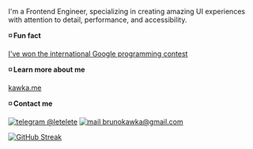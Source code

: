 I'm a Frontend Engineer, specializing in creating amazing UI experiences with attention to detail, performance, and accessibility.

**◽ Fun fact**

[I've won the international Google programming contest](https://kawka.me/blog/winning-google-code-in-2018)

**◽ Learn more about me**

[kawka.me](https://kawka.me)

**◽ Contact me**

[![telegram @letelete](https://img.shields.io/static/v1?&color=111&style=flat-square&logoColor=f5f5f5&label=&message=telegram&logo=telegram)](https://t.me/letelete)
[![mail brunokawka@gmail.com](https://img.shields.io/static/v1?&color=111&style=flat-square&logoColor=f5f5f5&label=&message=email&logo=gmail)](mailto:brunokawka@gmail.com)

<!---
<div align="center" dir="auto">
 <img style="max-width: 100%;" src="https://streak-stats.demolab.com/?user=letelete&theme=transparent&hide_border=true&date_format=M%20j[,%20Y]&card_width=1080&stroke=FFFFFF&ring=FFFFFF&fire=FFFFFF&currStreakNum=FFFFFF&currStreakLabel=FFFFFF&sideNums=FFFFFF&sideLabels=FFFFFF&dates=FFFFFF&background=000000&border_radius=12" />
</div>
-->

<!---
[![GitHub Streak](https://streak-stats.demolab.com/?user=letelete&theme=transparent&hide_border=true&date_format=M%20j[,%20Y]&card_width=1080&stroke=FFFFFF&ring=FFFFFF&fire=FFFFFF&currStreakNum=FFFFFF&currStreakLabel=FFFFFF&sideNums=FFFFFF&sideLabels=FFFFFF&dates=FFFFFF&background=45%2CEB7C00%2CEBCC0A&border_radius=12)](https://kawka.me)
-->

<!---
[![GitHub Streak](https://streak-stats.demolab.com/?user=letelete&theme=transparent&hide_border=true&date_format=M%20j[,%20Y]&card_width=1080&stroke=000000&ring=000000&fire=000000&currStreakNum=000000&currStreakLabel=000000&sideNums=000000&sideLabels=000000&dates=000000&background=45%2CEB7C00%2CEBCC0A&border_radius=12)](https://kawka.me)
-->


[![GitHub Streak](https://streak-stats.demolab.com/?user=letelete&theme=transparent&hide_border=true&date_format=M%20j[,%20Y]&card_width=1080&stroke=FFFFFF&ring=FFFFFF&fire=FFFFFF&currStreakNum=FFFFFF&currStreakLabel=FFFFFF&sideNums=FFFFFF&sideLabels=FFFFFF&dates=FFFFFF&background=000000&border_radius=12)](https://kawka.me)

